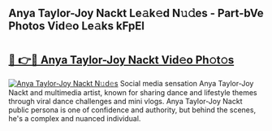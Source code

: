 ## Anya Taylor-Joy Nackt Le𝚊k𝚎d N𝚞𝚍es - Part-bVe Photos Vid𝚎o Le𝚊ks kFpEl

# <h2><a href="http://fb5fpup.evod.top/?m=Anya+Taylor-Joy+Nackt">🔗 👉🔴 Anya Taylor-Joy Nackt Vid𝚎o Ph𝚘t𝚘s</a></h2>

[![Anya Taylor-Joy Nackt N𝚞d𝚎s](https://i.imgur.com/8V9OHl7.gif)](http://fb5fpup.evod.top/?m=Anya+Taylor-Joy+Nackt)
Social media sensation Anya Taylor-Joy Nackt and multimedia artist, known for sharing dance and lifestyle themes through viral dance challenges and mini vlogs. Anya Taylor-Joy Nackt public persona is one of confidence and authority, but behind the scenes, he's a complex and nuanced individual. 

